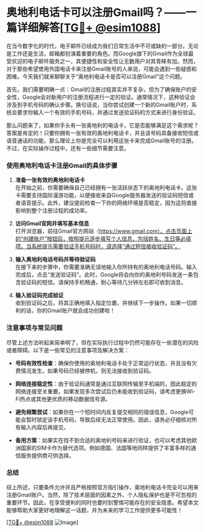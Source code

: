 # 奥地利电话卡可以注册Gmail吗？——一篇详细解答[[TG💪+ @esim1088](https://t.me/s/esim1088)]

在当今数字化的时代，电子邮件已经成为我们日常生活中不可或缺的一部分。无论是工作还是生活，邮箱都扮演着重要的角色。而Google旗下的Gmail作为全球最受欢迎的电子邮件服务之一，其便捷性和安全性让无数用户对其青睐有加。然而，对于那些希望使用外国电话卡来注册Gmail账号的人来说，可能会遇到一些疑惑和困难。今天我们就来聊聊关于“奥地利电话卡是否可以注册Gmail”这个问题。

首先，我们需要明确一点：Gmail的注册过程其实并不复杂，但为了确保账户的安全性，Google会对新用户的注册流程进行一定的验证。通常情况下，这种验证会涉及到手机号码的确认步骤。换句话说，当你尝试创建一个新的Gmail账户时，系统会要求你输入一个有效的手机号码，并通过发送验证码的方式来进行身份验证。

那么问题来了，如果你手头有一张奥地利的电话卡，它是否能够满足这个需求呢？答案是肯定的！只要你拥有一张有效的奥地利电话卡，并且该号码具备接收短信或语音通话的功能，那么理论上你是完全可以利用这张卡来完成Gmail账号的注册。不过，在实际操作过程中，还有一些细节需要注意。

### 使用奥地利电话卡注册Gmail的具体步骤

1. **准备一张有效的奥地利电话卡**  
   在开始之前，你需要确保自己已经拥有一张活跃状态下的奥地利电话卡。这张卡需要支持国际漫游功能，以便接收来自Google服务器发送的验证码短信或者语音提示。此外，建议提前检查一下你的网络环境是否稳定，因为这将直接影响到整个注册过程的成功率。

2. **访问Gmail官网并填写基本信息**  
   打开浏览器，前往Gmail官方网站（https://www.gmail.com）。点击页面上的“创建账户”按钮后，按照提示逐步填写个人信息，包括姓名、生日等必填项。当系统提示需要验证手机号码时，请选择“通过短信接收验证码”。

3. **输入奥地利电话号码并等待验证码**  
   在接下来的步骤中，你需要准确无误地输入你所持有的奥地利电话号码。输入完成后，点击“发送验证码”。此时，Google将会向你的奥地利号码发送一条包含验证码的短信。请保持手机畅通，耐心等待几分钟左右即可收到消息。

4. **输入验证码完成验证**  
   收到验证码之后，将其正确地填入指定位置，并继续下一步操作。如果一切顺利的话，你的Gmail账户就会成功创建啦！

### 注意事项与常见问题

尽管上述方法听起来简单明了，但在实际执行过程中仍然可能存在一些潜在的风险或者障碍。以下是一些常见的注意事项及解决方案：

- **号码有效性检查**：确保你使用的奥地利电话卡处于正常运行状态，并且没有欠费情况发生。如果号码已经被停机，则无法接收到验证码。
  
- **网络连接稳定性**：由于验证码通常是通过互联网传输至手机端的，因此稳定的网络连接至关重要。如果发现多次尝试后仍未能收到验证码，请考虑更换Wi-Fi热点或其他更优质的移动数据信号源。
  
- **避免频繁尝试**：如果你在一个短时间内反复提交相同的错误信息，Google可能会暂时锁定该手机号码，导致后续无法正常使用。因此，请务必仔细核对所有输入内容后再提交。

- **备用方案**：如果实在找不到合适的奥地利号码来进行验证，也可以考虑其他欧洲国家的SIM卡作为替代选项。例如德国、法国等地同样提供了丰富多样的通信服务提供商可供选择。

### 总结

综上所述，只要条件允许并且严格按照官方指引操作，奥地利电话卡完全可以用来注册Gmail账户。当然，除了技术层面的因素之外，个人隐私保护也是不可忽视的重要环节。因此，在享受便利的同时也要时刻警惕可能存在的安全隐患。希望本文能够帮助大家更好地理解这一话题，并为未来的学习工作提供更多可能性！

[[TG💪+ @esim1088](https://t.me/s/esim1088) ![Image](https://i.postimg.cc/4NQfJmqS/Snipaste-2025-05-13-00-14-12.png)]